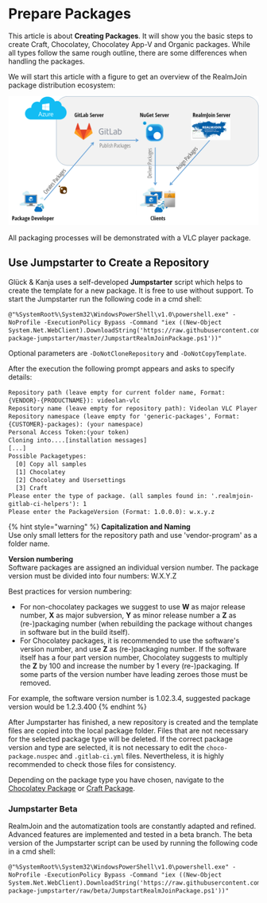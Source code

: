 # Prepare Packages

This article is about **Creating Packages**. It will show you the basic steps to create Craft, Chocolatey, Chocolatey App-V and Organic packages. While all types follow the same rough outline, there are some differences when handling the packages.

We will start this article with a figure to get an overview of the RealmJoin package distribution ecosystem:

![](<../.gitbook/assets/rj-ecosystem (1).png>)

All packaging processes will be demonstrated with a VLC player package.

## Use Jumpstarter to Create a Repository

Glück & Kanja uses a self-developed **Jumpstarter** script which helps to create the template for a new package. It is free to use without support. To start the Jumpstarter run the following code in a cmd shell:

```
@"%SystemRoot%\System32\WindowsPowerShell\v1.0\powershell.exe" -NoProfile -ExecutionPolicy Bypass -Command "iex ((New-Object System.Net.WebClient).DownloadString('https://raw.githubusercontent.com/realmjoin/realmjoin-package-jumpstarter/master/JumpstartRealmJoinPackage.ps1'))"
```

Optional parameters are `-DoNotCloneRepository` and `-DoNotCopyTemplate`.

After the execution the following prompt appears and asks to specify details:

```
Repository path (leave empty for current folder name, Format: {VENDOR}-{PRODUCTNAME}): videolan-vlc
Repository name (leave empty for repository path): Videolan VLC Player
Repository namespace (leave empty for 'generic-packages', Format: {CUSTOMER}-packages): (your namespace)
Personal Access Token:(your token)
Cloning into....[installation messages]
[...]
Possible Packagetypes:
  [0] Copy all samples
  [1] Chocolatey
  [2] Chocolatey and Usersettings
  [3] Craft
Please enter the type of package. (all samples found in: '.realmjoin-gitlab-ci-helpers'): 1
Please enter the PackageVersion (Format: 1.0.0.0): w.x.y.z
```

{% hint style="warning" %}
**Capitalization and Naming**\
Use only small letters for the repository path and use 'vendor-program' as a folder name.

**Version numbering**\
Software packages are assigned an individual version number. The package version must be divided into four numbers: W.X.Y.Z

Best practices for version numbering:

* For non-chocolatey packages we suggest to use **W** as major release number, **X** as major subversion, **Y** as minor release number a **Z** as (re-)packaging number (when rebuilding the package without changes in software but in the build itself).
* For Chocolatey packages, it is recommended to use the software's version number, and use **Z** as (re-)packaging number. If the software itself has a four part version number, Chocolatey suggests to multiply the **Z** by 100 and increase the number by 1 every (re-)packaging. If some parts of the version number have leading zeroes those must be removed.

For example, the software version number is 1.02.3.4, suggested package version would be 1.2.3.400
{% endhint %}

After Jumpstarter has finished, a new repository is created and the template files are copied into the local package folder. Files that are not necessary for the selected package type will be deleted. If the correct package version and type are selected, it is not necessary to edit the `choco-package.nuspec` and `.gitlab-ci.yml` files. Nevertheless, it is highly recommended to check those files for consistency.

Depending on the package type you have chosen, navigate to the [Chocolatey Package](create-choco-package.md) or [Craft Package](create-craft-package.md).

### Jumpstarter Beta

RealmJoin and the automatization tools are constantly adapted and refined. Advanced features are implemented and tested in a beta branch. The beta version of the Jumpstarter script can be used by running the following code in a cmd shell:

```
@"%SystemRoot%\System32\WindowsPowerShell\v1.0\powershell.exe" -NoProfile -ExecutionPolicy Bypass -Command "iex ((New-Object System.Net.WebClient).DownloadString('https://raw.githubusercontent.com/realmjoin/realmjoin-package-jumpstarter/raw/beta/JumpstartRealmJoinPackage.ps1'))"
```

